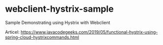 # webclient-hystrix-sample
Sample Demonstrating using Hystrix with Webclient

Articel:
https://www.javacodegeeks.com/2019/05/functional-hystrix-using-spring-cloud-hystrixcommands.html

